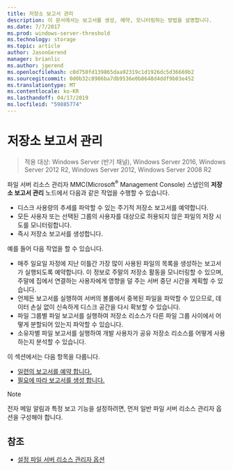 ```yaml
---
title: 저장소 보고서 관리
description: 이 문서에서는 보고서를 생성, 예약, 모니터링하는 방법을 설명합니다.
ms.date: 7/7/2017
ms.prod: windows-server-threshold
ms.technology: storage
ms.topic: article
author: JasonGerend
manager: brianlic
ms.author: jgerend
ms.openlocfilehash: c0d750fd139865daa92319c1d1926dc5d36669b2
ms.sourcegitcommit: 0d0b32c8986ba7db9536e0b8648d4ddf9b03e452
ms.translationtype: MT
ms.contentlocale: ko-KR
ms.lasthandoff: 04/17/2019
ms.locfileid: "59885774"
---
```

# <a name="storage-reports-management"></a>저장소 보고서 관리

> 적용 대상: Windows Server (반기 채널), Windows Server 2016, Windows Server 2012 R2, Windows Server 2012, Windows Server 2008 R2

파일 서버 리소스 관리자 MMC(Microsoft<sup>®</sup> Management Console) 스냅인의 **저장소 보고서 관리** 노드에서 다음과 같은 작업을 수행할 수 있습니다.

-   디스크 사용량의 추세를 파악할 수 있는 주기적 저장소 보고서를 예약합니다.
-   모든 사용자 또는 선택된 그룹의 사용자를 대상으로 허용되지 않은 파일의 저장 시도를 모니터링합니다.
-   즉시 저장소 보고서를 생성합니다.

예를 들어 다음 작업을 할 수 있습니다.

-   매주 일요일 자정에 지난 이틀간 가장 많이 사용된 파일의 목록을 생성하는 보고서가 실행되도록 예약합니다. 이 정보로 주말의 저장소 활동을 모니터링할 수 있으며, 주말에 집에서 연결하는 사용자에게 영향을 덜 주는 서버 중단 시간을 계획할 수 있습니다.
-   언제든 보고서를 실행하여 서버의 볼륨에서 중복된 파일을 파악할 수 있으므로, 데이터 손실 없이 신속하게 디스크 공간을 다시 확보할 수 있습니다.
-   파일 그룹별 파일 보고서를 실행하여 저장소 리소스가 다른 파일 그룹 사이에서 어떻게 분할되어 있는지 파악할 수 있습니다. 
-   소유자별 파일 보고서를 실행하여 개발 사용자가 공유 저장소 리소스를 어떻게 사용하는지 분석할 수 있습니다.

이 섹션에서는 다음 항목을 다룹니다.

-   [일련의 보고서를 예약 합니다.](schedule-set-of-reports.md)
-   [필요에 따라 보고서를 생성 합니다.](generate-reports-on-demand.md)

> [!Note]
> 전자 메일 알림과 특정 보고 기능을 설정하려면, 먼저 일반 파일 서버 리소스 관리자 옵션을 구성해야 합니다.

## <a name="see-also"></a>참조

-   [설정 파일 서버 리소스 관리자 옵션](setting-file-server-resource-manager-options.md)


